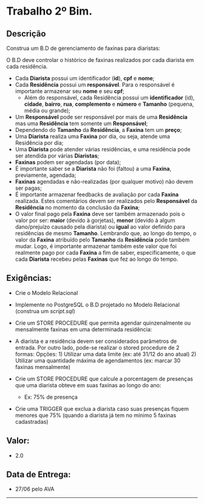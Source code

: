 # Trabalho 2º Bim.


## Descrição

Construa um B.D de gerenciamento de faxinas para diaristas:

O B.D deve controlar o histórico de faxinas realizados por cada diarista em cada residência.

<!-- Além disso, controlar a presença das diaristas em cada residência pois é dessa forma que .-->

* Cada **Diarista** possui um identificador (**id**), **cpf** e **nome**;
* Cada **Residência** possui um **responsável**. Para o responsável é importante armazenar seu **nome** e seu **cpf**;
	* Além do responsável, cada Residência possui um **identificador** (id), **cidade**, **bairro**, **rua**, **complemento** e **número** e **Tamanho** (pequena, média ou grande);
* Um **Responsável** pode ser responsável por mais de uma **Residência** mas uma **Residência** tem somente um **Responsável**;
* Dependendo do **Tamanho** da **Residência**, a **Faxina** tem um **preço**;
* Uma **Diarista** realiza uma **Faxina** por dia, ou seja, atende uma Residência por dia;
* Uma **Diarista** pode atender várias residências, e uma residência pode ser atendida por várias **Diaristas**;
* **Faxinas** podem ser agendadas (por data);
* É importante saber se a **Diarista** não foi (faltou) a uma **Faxina**, previamente, agendada;
* **Faxinas** agendadas e não-realizadas (por qualquer motivo) não devem ser pagas;
* É importante armazenar feedbacks de avaliação por cada **Faxina** realizada. Estes comentários devem ser realizados pelo **Responsável** da **Residência** no momento da conclusão da **Faxina**;
* O valor final pago pela **Faxina** deve ser também armazenado pois o valor por ser: **maior** (devido à gorjetas), **menor** (devido à algum dano/prejuízo causado pela diarista) ou **igual** ao valor definido para residências de mesmo **Tamanho**. Lembrando que, ao longo do tempo, o valor da **Faxina** atribuído pelo **Tamanho** da **Residência** pode também mudar. Logo, é importante armazenar também este valor que foi realmente pago por cada **Faxina** a fim de saber, especificamente, o que cada **Diarista** recebeu pelas **Faxinas** que fez ao longo do tempo.

<!--
* Há Planos **semanais** e **quinzenais** de limpeza que variam de preço dependendo do tamanho da residência;
	* Ex: 
		* Plano Quinzenal para uma Residência Pequena - R$ 200
		* Plano Quinzenal para uma Residência Média - R$ 300
		* Plano Quinzenal para uma Residência Grande - R$ 400
		* Plano Mensal para uma Residência Pequena - R$ 400
		* Plano Mensal para uma Residência Média - R$ 600
		* Plano Mensal para uma Residência Grande - R$ 800
* Há um calendário
-->

## Exigências:

* Crie o Modelo Relacional
* Implemente no PostgreSQL o B.D projetado no Modelo Relacional (construa um _script.sql_)
* Crie um STORE PROCEDURE que permita agendar quinzenalmente ou mensalmente faxinas em uma determinada residência:
	
* A diarista e a residência devem ser considerados parâmetros de entrada. Por outro lado, pode-se realizar o stored procedure de 2 formas:
  Opções:
        1) Utilizar uma data limite (ex: até 31/12 do ano atual)
        2) Utilizar uma quantidade máxima de agendamentos (ex: marcar 30 faxinas mensalmente)  
* Crie um STORE PROCEDURE que calcule a porcentagem de presenças que uma diarista obteve em suas faxinas ao longo do ano:
	* Ex: 75% de presença
* Crie uma TRIGGER que exclua a diarista caso suas presenças fiquem menores que 75% (quando a diarista já tem no mínimo 5 faxinas cadastradas) 	


## Valor:

* 2.0
	
## Data de Entrega:

* 27/06 pelo AVA

***